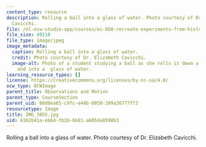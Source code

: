 ```yaml
---
content_type: resource
description: Rolling a ball into a glass of water. Photo courtesy of Dr. Elizabeth
  Cavicchi.
file: /ol-ocw-studio-app/courses/ec-050-recreate-experiments-from-history-inform-the-future-from-the-past-galileo-january-iap-2010/6162b41aeb64fb1b6b81a605de8598b3_IMG_3855.jpg
file_size: 49110
file_type: image/jpeg
image_metadata:
  caption: Rolling a ball into a glass of water.
  credit: Photo courtesy of Dr. Elizabeth Cavicchi.
  image-alt: Photo of a student studying a ball as she rolls it down a cardboard ramp
    and into a  glass of water.
learning_resource_types: []
license: https://creativecommons.org/licenses/by-nc-sa/4.0/
ocw_type: OCWImage
parent_title: Observations and Motion
parent_type: CourseSection
parent_uid: 60d8ea65-c9fc-e44b-0958-399a36777ff3
resourcetype: Image
title: IMG_3855.jpg
uid: 6162b41a-eb64-fb1b-6b81-a605de8598b3
---
```

Rolling a ball into a glass of water. Photo courtesy of Dr. Elizabeth Cavicchi.